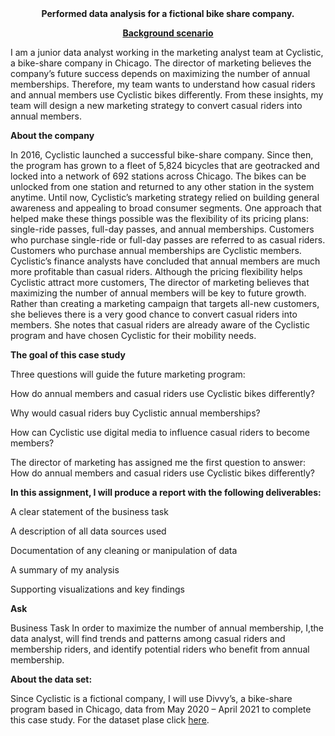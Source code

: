 
<center><b>Performed data analysis for a fictional bike share company.

<u>Background scenario</u></b></center>

I am a junior data analyst working in the marketing analyst team at Cyclistic, a bike-share company in Chicago. The director of marketing believes the company’s future success depends on maximizing the number of annual memberships. Therefore, my team wants to understand how casual riders and annual members use Cyclistic bikes differently. From these insights, my team will design a new marketing strategy to convert casual riders into annual members.

<b>About the company</b>

In 2016, Cyclistic launched a successful bike-share company. Since then, the program has grown to a fleet of 5,824 bicycles that are geotracked and locked into a network of 692 stations across Chicago. The bikes can be unlocked from one station and returned to any other station in the system anytime. Until now, Cyclistic’s marketing strategy relied on building general awareness and appealing to broad consumer segments. One approach that helped make these things possible was the flexibility of its pricing plans: single-ride passes, full-day passes, and annual memberships. Customers who purchase single-ride or full-day passes are referred to as casual riders. Customers who purchase annual memberships are Cyclistic members. Cyclistic’s finance analysts have concluded that annual members are much more profitable than casual riders. Although the pricing flexibility helps Cyclistic attract more customers, The director of marketing believes that maximizing the number of annual members will be key to future growth. Rather than creating a marketing campaign that targets all-new customers, she believes there is a very good chance to convert casual riders into members. She notes that casual riders are already aware of the Cyclistic program and have chosen Cyclistic for their mobility needs.

<b>The goal of this case study</b>

Three questions will guide the future marketing program:

How do annual members and casual riders use Cyclistic bikes differently?

Why would casual riders buy Cyclistic annual memberships?

How can Cyclistic use digital media to influence casual riders to become members?

The director of marketing has assigned me the first question to answer: How do annual members and casual riders use Cyclistic bikes differently?

<b>In this assignment, I will produce a report with the following deliverables:</b>

A clear statement of the business task

A description of all data sources used

Documentation of any cleaning or manipulation of data

A summary of my analysis

Supporting visualizations and key findings

<b>Ask</b>

Business Task In order to maximize the number of annual membership, I,the data analyst, will find trends and patterns among casual riders and membership riders, and identify potential riders who benefit from annual membership.

<b>About the data set:</b>

Since Cyclistic is a fictional company, I will use Divvy’s, a bike-share program based in Chicago, data from May 2020 – April 2021 to complete this case study. For the dataset plase click <a href="http://divvy-tripdata.s3.amazonaws.com/index.html">here</a>.
